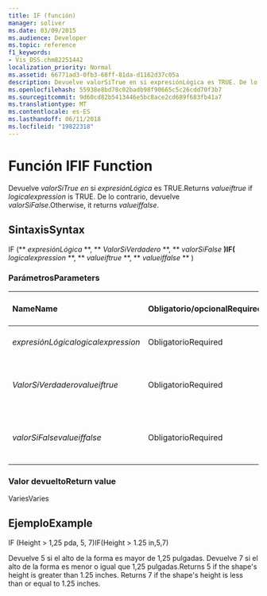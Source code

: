 ```yaml
---
title: IF (función)
manager: soliver
ms.date: 03/09/2015
ms.audience: Developer
ms.topic: reference
f1_keywords:
- Vis_DSS.chm82251442
localization_priority: Normal
ms.assetid: 66771ad3-0fb3-68ff-81da-d1162d37c05a
description: Devuelve valorSiTrue en si expresiónLógica es TRUE. De lo contrario, devuelve valorSiFalse.
ms.openlocfilehash: 55938e8bd78c02badb98f90665c5c26cdd70f3b7
ms.sourcegitcommit: 9d60cd82b5413446e5bc8ace2cd689f683fb41a7
ms.translationtype: MT
ms.contentlocale: es-ES
ms.lasthandoff: 06/11/2018
ms.locfileid: "19822318"
---
```

# <a name="if-function"></a><span data-ttu-id="04df6-104">Función IF</span><span class="sxs-lookup"><span data-stu-id="04df6-104">IF Function</span></span>

<span data-ttu-id="04df6-105">Devuelve _valorSiTrue en_ si _expresiónLógica_ es TRUE.</span><span class="sxs-lookup"><span data-stu-id="04df6-105">Returns  _valueiftrue_ if  _logicalexpression_ is TRUE.</span></span> <span data-ttu-id="04df6-106">De lo contrario, devuelve _valorSiFalse_.</span><span class="sxs-lookup"><span data-stu-id="04df6-106">Otherwise, it returns  _valueiffalse_.</span></span>
  
## <a name="syntax"></a><span data-ttu-id="04df6-107">Sintaxis</span><span class="sxs-lookup"><span data-stu-id="04df6-107">Syntax</span></span>

<span data-ttu-id="04df6-108">IF (** *expresiónLógica* **, ** *ValorSiVerdadero* **, ** *valorSiFalse* **)</span><span class="sxs-lookup"><span data-stu-id="04df6-108">IF(** *logicalexpression* **, ** *valueiftrue* **, ** *valueiffalse* ** )</span></span> 
  
### <a name="parameters"></a><span data-ttu-id="04df6-109">Parámetros</span><span class="sxs-lookup"><span data-stu-id="04df6-109">Parameters</span></span>

|<span data-ttu-id="04df6-110">**Name**</span><span class="sxs-lookup"><span data-stu-id="04df6-110">**Name**</span></span>|<span data-ttu-id="04df6-111">**Obligatorio/opcional**</span><span class="sxs-lookup"><span data-stu-id="04df6-111">**Required/Optional**</span></span>|<span data-ttu-id="04df6-112">**Tipo de datos**</span><span class="sxs-lookup"><span data-stu-id="04df6-112">**Data Type**</span></span>|<span data-ttu-id="04df6-113">**Descripción**</span><span class="sxs-lookup"><span data-stu-id="04df6-113">**Description**</span></span>|
|:-----|:-----|:-----|:-----|
| <span data-ttu-id="04df6-114">_expresiónLógica_</span><span class="sxs-lookup"><span data-stu-id="04df6-114">_logicalexpression_</span></span> <br/> |<span data-ttu-id="04df6-115">Obligatorio</span><span class="sxs-lookup"><span data-stu-id="04df6-115">Required</span></span>  <br/> |<span data-ttu-id="04df6-116">**String**</span><span class="sxs-lookup"><span data-stu-id="04df6-116">**String**</span></span> <br/> |<span data-ttu-id="04df6-117">Expresión que se va a evaluar.</span><span class="sxs-lookup"><span data-stu-id="04df6-117">Expression to evaluate.</span></span>  <br/> |
| <span data-ttu-id="04df6-118">_ValorSiVerdadero_</span><span class="sxs-lookup"><span data-stu-id="04df6-118">_valueiftrue_</span></span> <br/> |<span data-ttu-id="04df6-119">Obligatorio</span><span class="sxs-lookup"><span data-stu-id="04df6-119">Required</span></span>  <br/> |<span data-ttu-id="04df6-120">**Varían**</span><span class="sxs-lookup"><span data-stu-id="04df6-120">**Varies**</span></span> <br/> |<span data-ttu-id="04df6-121">Valor que para devolver si _expresiónLógica_ es true.</span><span class="sxs-lookup"><span data-stu-id="04df6-121">Value to return if  _logicalexpression_ is true.</span></span>  <br/> |
| <span data-ttu-id="04df6-122">_valorSiFalse_</span><span class="sxs-lookup"><span data-stu-id="04df6-122">_valueiffalse_</span></span> <br/> |<span data-ttu-id="04df6-123">Obligatorio</span><span class="sxs-lookup"><span data-stu-id="04df6-123">Required</span></span>  <br/> |<span data-ttu-id="04df6-124">**Varían**</span><span class="sxs-lookup"><span data-stu-id="04df6-124">**Varies**</span></span> <br/> | <span data-ttu-id="04df6-125">Valor que para devolver si _expresiónLógica_ es false.</span><span class="sxs-lookup"><span data-stu-id="04df6-125">Value to return if  _logicalexpression_ is false.</span></span>  <br/> |
   
### <a name="return-value"></a><span data-ttu-id="04df6-126">Valor devuelto</span><span class="sxs-lookup"><span data-stu-id="04df6-126">Return value</span></span>

<span data-ttu-id="04df6-127">Varies</span><span class="sxs-lookup"><span data-stu-id="04df6-127">Varies</span></span>
  
## <a name="example"></a><span data-ttu-id="04df6-128">Ejemplo</span><span class="sxs-lookup"><span data-stu-id="04df6-128">Example</span></span>

<span data-ttu-id="04df6-129">IF (Height \> 1,25 pda, 5, 7)</span><span class="sxs-lookup"><span data-stu-id="04df6-129">IF(Height \> 1.25 in,5,7)</span></span>
  
<span data-ttu-id="04df6-p103">Devuelve 5 si el alto de la forma es mayor de 1,25 pulgadas. Devuelve 7 si el alto de la forma es menor o igual que 1,25 pulgadas.</span><span class="sxs-lookup"><span data-stu-id="04df6-p103">Returns 5 if the shape's height is greater than 1.25 inches. Returns 7 if the shape's height is less than or equal to 1.25 inches.</span></span>
  

